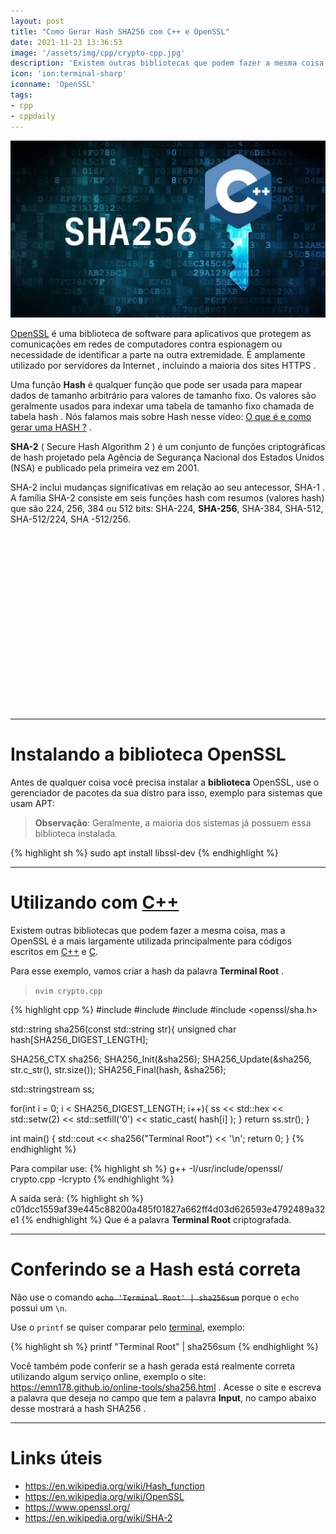 ```yaml
---
layout: post
title: "Como Gerar Hash SHA256 com C++ e OpenSSL"
date: 2021-11-23 13:36:53
image: '/assets/img/cpp/crypto-cpp.jpg'
description: 'Existem outras bibliotecas que podem fazer a mesma coisa, mas a OpenSSL é a mais largamente utilizada principalmente para códigos escritos em C++ e C.'
icon: 'ion:terminal-sharp'
iconname: 'OpenSSL'
tags:
- cpp
- cppdaily
---
```


![Como Gerar Hash SHA256 com C++ e OpenSSL](/assets/img/cpp/crypto-cpp.jpg)

[OpenSSL](https://www.openssl.org/) é uma biblioteca de software para aplicativos que protegem as comunicações em redes de computadores contra espionagem ou necessidade de identificar a parte na outra extremidade. É amplamente utilizado por servidores da Internet , incluindo a maioria dos sites HTTPS .

Uma função **Hash** é qualquer função que pode ser usada para mapear dados de tamanho arbitrário para valores de tamanho fixo. Os valores são geralmente usados para indexar uma tabela de tamanho fixo chamada de tabela hash . Nós falamos mais sobre Hash nesse vídeo: [O que é e como gerar uma HASH ?](https://youtu.be/Rwyf04a1tAc) .

**SHA-2** ( Secure Hash Algorithm 2 ) é um conjunto de funções criptográficas de hash projetado pela Agência de Segurança Nacional dos Estados Unidos (NSA) e publicado pela primeira vez em 2001.

SHA-2 inclui mudanças significativas em relação ao seu antecessor, SHA-1 . A família SHA-2 consiste em seis funções hash com resumos (valores hash) que são 224, 256, 384 ou 512 bits: SHA-224, **SHA-256**, SHA-384, SHA-512, SHA-512/224, SHA -512/256.


<!-- QUADRADO -->
<script async src="//pagead2.googlesyndication.com/pagead/js/adsbygoogle.js"></script>
<ins class="adsbygoogle"
style="display:inline-block;width:336px;height:280px"
data-ad-client="ca-pub-2838251107855362"
data-ad-slot="5351066970"></ins>
<script>
(adsbygoogle = window.adsbygoogle || []).push({});
</script>

---

# Instalando a biblioteca OpenSSL
Antes de qualquer coisa você precisa instalar a **biblioteca** OpenSSL, use o gerenciador de pacotes da sua distro para isso, exemplo para sistemas que usam APT:
> **Observação**: Geralmente, a maioria dos sistemas já possuem essa biblioteca instalada.

{% highlight sh %}
sudo apt install libssl-dev
{% endhighlight %}

---

# Utilizando com [C++](https://terminalroot.com.br/cpp)
Existem outras bibliotecas que podem fazer a mesma coisa, mas a OpenSSL é a mais largamente utilizada principalmente para códigos escritos em [C++](https://terminalroot.com.br/cpp) e [C](https://terminalroot.com.br/tags#linguagemc).

Para esse exemplo, vamos criar a hash da palavra **Terminal Root** .

> `nvim crypto.cpp`

{% highlight cpp %}
#include <iostream>
#include <iomanip>
#include <sstream>
#include <openssl/sha.h>

std::string sha256(const std::string str){
  unsigned char hash[SHA256_DIGEST_LENGTH];

  SHA256_CTX sha256;
  SHA256_Init(&sha256);
  SHA256_Update(&sha256, str.c_str(), str.size());
  SHA256_Final(hash, &sha256);

  std::stringstream ss;

  for(int i = 0; i < SHA256_DIGEST_LENGTH; i++){
    ss << std::hex << std::setw(2) << std::setfill('0') << static_cast<int>( hash[i] );
  }
  return ss.str();
}

int main() {
  std::cout << sha256("Terminal Root") << '\n';
  return 0;
}
{% endhighlight %}

Para compilar use:
{% highlight sh %}
g++ -I/usr/include/openssl/ crypto.cpp -lcrypto
{% endhighlight %}

A saída será:
{% highlight sh %}
c01dcc1559af39e445c88200a485f01827a662ff4d03d626593e4792489a32e1
{% endhighlight %}
Que é a palavra **Terminal Root** criptografada.

---

# Conferindo se a Hash está correta
Não use o comando ~~`echo 'Terminal Root' | sha256sum`~~ porque o `echo` possui um `\n`.

Use o `printf` se quiser comparar pelo [terminal](https://terminalroot.com.br/tags#terminal), exemplo:

{% highlight sh %}
printf "Terminal Root" | sha256sum
{% endhighlight %}

Você também pode conferir se a hash gerada está realmente correta utilizando algum serviço online, exemplo o site: <https://emn178.github.io/online-tools/sha256.html> . Acesse o site e escreva a palavra que deseja no campo que tem a palavra **Input**, no campo abaixo desse mostrará a hash SHA256 .

---

# Links úteis
+ <https://en.wikipedia.org/wiki/Hash_function>
+ <https://en.wikipedia.org/wiki/OpenSSL>
+ <https://www.openssl.org/>
+ <https://en.wikipedia.org/wiki/SHA-2>


